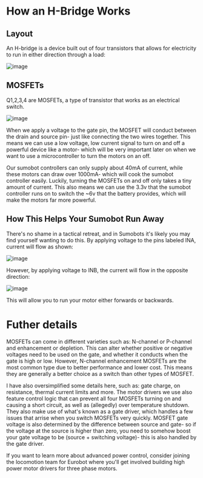 # How an H-Bridge Works
## Layout 
An H-bridge is a device built out of four transistors that allows for electricity to run in either direction through a load:

![image](https://github.com/user-attachments/assets/8ffd9993-a926-4453-9a99-041da4e5e048)

## MOSFETs

Q1,2,3,4 are MOSFETs, a type of transistor that works as an electrical switch.

![image](https://github.com/user-attachments/assets/4598c452-7e38-4f1c-9186-b73e920561c1)

When we apply a voltage to the gate pin, the MOSFET will conduct between the drain and source pin- just like connecting the two wires together. This means we can use a low voltage, low current signal to turn on and off a powerful device like a motor- which will be very important later on when we want to use a microcontroller to turn the motors on an off.

Our sumobot controllers can only supply about 40mA of current, while these motors can draw over 1000mA- which will cook the sumobot controller easily. Luckily, turning the MOSFETs on and off only takes a tiny amount of current. This also means we can use the 3.3v that the sumobot controller runs on to switch the ~6v that the battery provides, which will make the motors far more powerful.

## How This Helps Your Sumobot Run Away
There's no shame in a tactical retreat, and in Sumobots it's likely you may find yourself wanting to do this. By applying voltage to the pins labeled INA, current will flow as shown:

![image](https://github.com/user-attachments/assets/28527906-82d6-450b-b91a-11719a856d0f)


However, by applying voltage to INB, the current will flow in the opposite direction:

![image](https://github.com/user-attachments/assets/0a828cc7-05d2-4014-b715-23981d1c7e6c)

This will allow you to run your motor either forwards or backwards.

# Futher details
MOSFETs can come in different varieties such as: N-channel or P-channel and enhancement or depletion. This can alter whether positive or negative voltages need to be used on the gate, and whether it conducts when the gate is high or low. However, N-channel enhancement MOSFETs are the most common type due to better performance and lower cost. This means they are generally a better choice as a switch than other types of MOSFET.

I have also oversimplified some details here, such as: gate charge, on resistance, thermal current limits and more. The motor drivers we use also feature control logic that can prevent all four MOSFETs turning on and causing a short circuit, as well as (allegedly) over temperature shutdown. They also make use of what's known as a gate driver, which handles a few issues that arrise when you switch MOSFETs very quickly. MOSFET gate voltage is also determined by the difference between source and gate- so if the voltage at the source is higher than zero, you need to somehow boost your gate voltage to be (source + switching voltage)- this is also handled by the gate driver. 

If you want to learn more about advanced power control, consider joining the locomotion team for Eurobot where you'll get involved building high power motor drivers for three phase motors.
